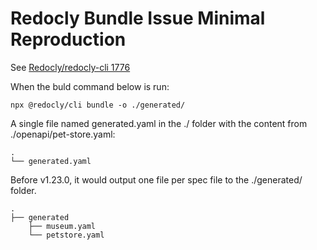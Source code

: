 # Redocly Bundle Issue Minimal Reproduction

See [Redocly/redocly-cli 1776](https://github.com/Redocly/redocly-cli/issues/1776)

When the buld command below is run:

```
npx @redocly/cli bundle -o ./generated/
```

A single file named generated.yaml in the ./ folder with the content from ./openapi/pet-store.yaml:

```
.
└── generated.yaml
```

Before v1.23.0, it would output one file per spec file to the ./generated/ folder.

```
.
├── generated
    ├── museum.yaml
    └── petstore.yaml
```

